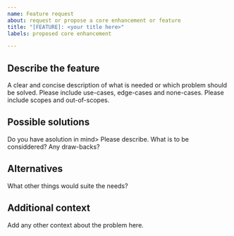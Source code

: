```yaml
---
name: Feature request
about: request or propose a core enhancement or feature 
title: "[FEATURE]: <your title here>"
labels: proposed core enhancement

---
```


<!-- 
THank you for taking the time to file a feature request or core enhancement proposal 
-->

## Describe the feature

A clear and concise description of what is needed or which problem should be solved.
Please include use-cases, edge-cases and none-cases.
Please include scopes and out-of-scopes.

## Possible solutions

Do you have asolution in mind> Please describe.
What is to be considdered? Any draw-backs?

## Alternatives

What other things would suite the needs?

## Additional context

Add any other context about the problem here.
